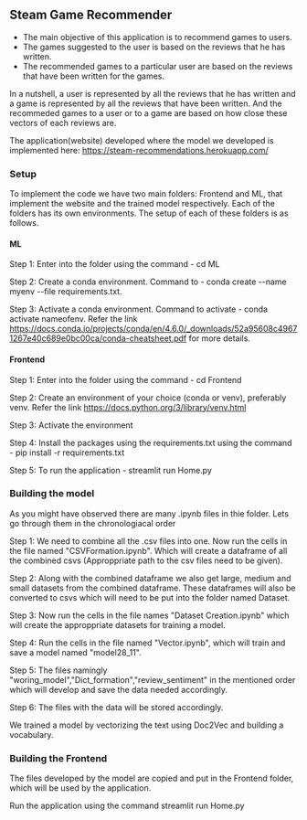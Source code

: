 ## Steam Game Recommender

- The main objective of this application is to recommend games to users.
- The games suggested to the user is based on the reviews that he has written. 
- The recommended games to a particular user are based on the reviews that have been written for the games. 

In a nutshell, a user is represented by all the reviews that he has written and a game is represented by all the reviews that have been written. And the recommeded games to a user or to a game are based on how close these vectors of each reviews are.

The application(website) developed where the model we developed is implemented here: https://steam-recommendations.herokuapp.com/

### Setup

To implement the code we have two main folders: Frontend and ML, that implement the website and the trained model respectively. Each of the folders has its own environments. The setup of each of these folders is as follows.

#### ML

Step 1: Enter into the folder using the command - cd ML

Step 2: Create a conda environment. Command to - conda create --name myenv --file requirements.txt. 

Step 3: Activate a conda environment. Command to activate - conda activate nameofenv. Refer the link https://docs.conda.io/projects/conda/en/4.6.0/_downloads/52a95608c49671267e40c689e0bc00ca/conda-cheatsheet.pdf for more details.

#### Frontend

Step 1: Enter into the folder using the command - cd Frontend

Step 2: Create an environment of your choice (conda or venv), preferably venv. Refer the link https://docs.python.org/3/library/venv.html

Step 3: Activate the environment

Step 4: Install the packages using the requirements.txt using the command - pip install -r requirements.txt

Step 5: To run the application - streamlit run Home.py


### Building the model

As you might have observed there are many .ipynb files in thie folder. Lets go through them in the chronologiacal order

Step 1: We need to combine all the .csv files into one. Now run the cells in the file named "CSVFormation.ipynb". Which will create a dataframe of all the combined csvs (Approppriate path to the csv files need to be given).

Step 2: Along with the combined dataframe we also get large, medium and small datasets from the combined dataframe. These dataframes will also be converted to csvs which will need to be put into the folder named Dataset. 

Step 3: Now run the cells in the file names "Dataset Creation.ipynb" which will create the approppriate datasets for training a model.

Step 4: Run the cells in the file named "Vector.ipynb", which will train and save a model named "model28_11".

Step 5: The files namingly "woring_model","Dict_formation","review_sentiment" in the mentioned order which will develop and save the data needed accordingly.

Step 6: The files with the data will be stored accordingly.

We trained a model by vectorizing the text using Doc2Vec and building a vocabulary. 
 
### Building the Frontend

The files developed by the model are copied and put in the Frontend folder, which will be used by the application.

Run the application using the command streamlit run Home.py
